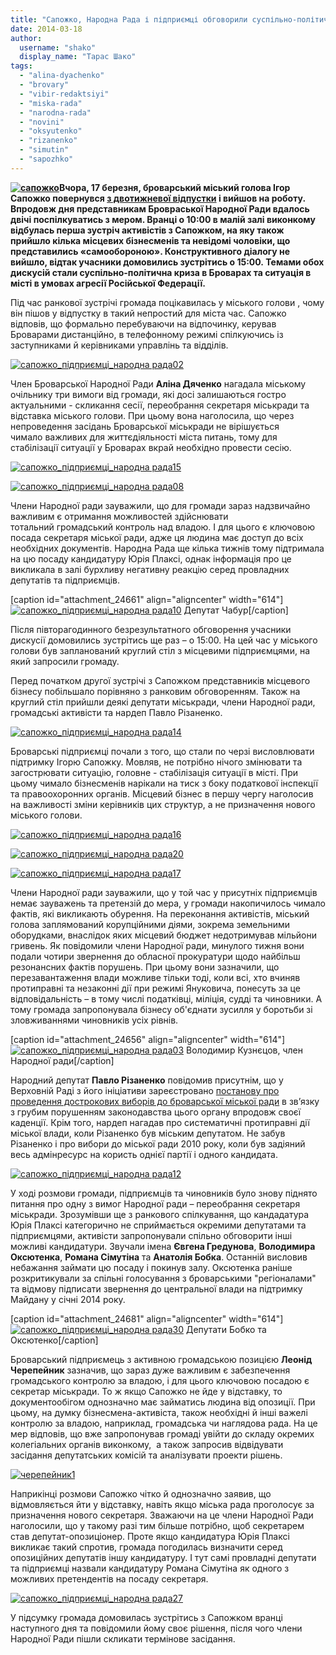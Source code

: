 ```yaml
---
title: "Сапожко, Народна Рада і підприємці обговорили суспільно-політичну ситуацію в Броварах"
date: 2014-03-18
author: 
  username: "shako"
  display_name: "Тарас Шако"
tags: 
  - "alina-dyachenko"
  - "brovary"
  - "vibir-redaktsiyi"
  - "miska-rada"
  - "narodna-rada"
  - "novini"
  - "oksyutenko"
  - "rizanenko"
  - "simutin"
  - "sapozhko"
---
```


**[![сапожко](https://mpz.brovary.org/wp-content/uploads/2014/03/sapozhko.jpg)](https://mpz.brovary.org/wp-content/uploads/2014/03/sapozhko.jpg)Вчора, 17 березня, броварський міський голова Ігор Сапожко повернувся [з двотижневої відпустки](https://mpz.brovary.org/sapozhko-vtretye-pishov-u-vidpustku-znovu-do-kintsya-tizhnya/) і вийшов на роботу. Впродовж дня представникам Бровраської Народної Ради вдалось двічі поспілкуватись з мером. Вранці о 10:00 в малій залі виконкому відбулась перша зустріч активістів з Сапожком, на яку також прийшло кілька місцевих бізнесменів та невідомі чоловіки, що представились «самообороною». Конструктивного діалогу не вийшло, відтак учасники домовились зустрітись о 15:00. Темами обох дискусій стали суспільно-політична криза в Броварах та ситуація в місті в умовах агресії Російської Федерації.**

Під час ранкової зустрічі громада поцікавилась у міського голови , чому він пішов у відпустку в такий непростий для міста час. Сапожко відповів, що формально перебуваючи на відпочинку, керував Броварами дистанційно, в телефонному режимі спілкуючись із заступниками й керівниками управлінь та відділів.

[![сапожко_підприємці_народна рада02](https://mpz.brovary.org/wp-content/uploads/2014/03/sapozhko_pidpriyemtsi_narodna-rada02.jpg)](https://mpz.brovary.org/wp-content/uploads/2014/03/sapozhko_pidpriyemtsi_narodna-rada02.jpg)

Член Броварської Народної Ради **Аліна Дяченко** нагадала міському очільнику три вимоги від громади, які досі залишаються гостро актуальними - скликання сесії, переобрання секретаря міськради та відставка міського голови. При цьому вона наголосила, що через непроведення засідань Броварської міськради не вірішується чимало важливих для життєдіяльності міста питань, тому для стабілізації ситуації у Броварах вкрай необхідно провести сесію.

[![сапожко_підприємці_народна рада15](https://mpz.brovary.org/wp-content/uploads/2014/03/sapozhko_pidpriyemtsi_narodna-rada15.jpg)](https://mpz.brovary.org/wp-content/uploads/2014/03/sapozhko_pidpriyemtsi_narodna-rada15.jpg)

[![сапожко_підприємці_народна рада08](https://mpz.brovary.org/wp-content/uploads/2014/03/sapozhko_pidpriyemtsi_narodna-rada08.jpg)](https://mpz.brovary.org/wp-content/uploads/2014/03/sapozhko_pidpriyemtsi_narodna-rada08.jpg)

Члени Народної ради зауважили, що для громади зараз надзвичайно важливим є отримання можливостей здійснювати тотальний громадський контроль над владою. І для цього є ключовою посада секретаря міської ради, адже ця людина має доступ до всіх необхідних документів. Народна Рада ще кілька тижнів тому підтримала на цю посаду кандидатуру Юрія Плаксі, однак інформація про це викликала в залі бурхливу негативну реакцію серед провладних депутатів та підприємців.

\[caption id="attachment\_24661" align="aligncenter" width="614"\][![сапожко_підприємці_народна рада10](https://mpz.brovary.org/wp-content/uploads/2014/03/sapozhko_pidpriyemtsi_narodna-rada10.jpg)](https://mpz.brovary.org/wp-content/uploads/2014/03/sapozhko_pidpriyemtsi_narodna-rada10.jpg) Депутат Чабур\[/caption\]

Після півторагодинного безрезультатного обговорення учасники дискусії домовились зустрітись ще раз – о 15:00. На цей час у міського голови був запланований круглий стіл з місцевими підприємцями, на який запросили громаду.

Перед початком другої зустрічі з Сапожком представників місцевого бізнесу побільшало порівняно з ранковим обговоренням. Також на круглий стіл прийшли деякі депутати міськради, члени Народної ради, громадські активісти та нардеп Павло Різаненко.

[![сапожко_підприємці_народна рада14](https://mpz.brovary.org/wp-content/uploads/2014/03/sapozhko_pidpriyemtsi_narodna-rada14.jpg)](https://mpz.brovary.org/wp-content/uploads/2014/03/sapozhko_pidpriyemtsi_narodna-rada14.jpg)

Броварські підприємці почали з того, що стали по черзі висловлювати підтримку Ігорю Сапожку. Мовляв, не потрібно нічого змінювати та загострювати ситуацію, головне - стабілізація ситуації в місті. При цьому чимало бізнесменів нарікали на тиск з боку податкової інспекції та правоохоронних органів. Місцевий бізнес в першу чергу наголосив на важливості зміни керівників цих структур, а не призначення нового міського голови.

[![сапожко_підприємці_народна рада16](https://mpz.brovary.org/wp-content/uploads/2014/03/sapozhko_pidpriyemtsi_narodna-rada16.jpg)](https://mpz.brovary.org/wp-content/uploads/2014/03/sapozhko_pidpriyemtsi_narodna-rada16.jpg)

[![сапожко_підприємці_народна рада20](https://mpz.brovary.org/wp-content/uploads/2014/03/sapozhko_pidpriyemtsi_narodna-rada20.jpg)](https://mpz.brovary.org/wp-content/uploads/2014/03/sapozhko_pidpriyemtsi_narodna-rada20.jpg)

[![сапожко_підприємці_народна рада17](https://mpz.brovary.org/wp-content/uploads/2014/03/sapozhko_pidpriyemtsi_narodna-rada17.jpg)](https://mpz.brovary.org/wp-content/uploads/2014/03/sapozhko_pidpriyemtsi_narodna-rada17.jpg)

Члени Народної ради зауважили, що у той час у присутніх підприємців немає зауважень та претензій до мера, у громади накопичилось чимало фактів, які викликають обурення. На переконання активістів, міський голова заплямований корупційними діями, зокрема земельними оборудками, внаслідок яких місцевий бюджет недотримував мільйони гривень. Як повідомили члени Народної ради, минулого тижня вони подали чотири звернення до обласної прокуратури щодо найбільш резонансних фактів порушень. При цьому вони зазначили, що перезавантаження влади можливе тільки тоді, коли всі, хто вчиняв протиправні та незаконні дії при режимі Януковича, понесуть за це відповідальність – в тому числі податківці, міліція, судді та чиновники. А тому громада запропонувала бізнесу об'єднати зусилля у боротьби зі зловживаннями чиновників усіх рівнів.

\[caption id="attachment\_24656" align="aligncenter" width="614"\][![сапожко_підприємці_народна рада03](https://mpz.brovary.org/wp-content/uploads/2014/03/sapozhko_pidpriyemtsi_narodna-rada03.jpg)](https://mpz.brovary.org/wp-content/uploads/2014/03/sapozhko_pidpriyemtsi_narodna-rada03.jpg) Володимир Кузнєцов, член Народної ради\[/caption\]

Народний депутат **Павло Різаненко** повідомив присутнім, що у Верховній Раді з його ініціативи зареєстровано [постанову про проведення дострокових виборів до броварської міської ради](https://mpz.brovary.org/dnyami-parlament-mozhe-priznachiti-dostrokovi-vibori-brovarskoyi-miskradi/) в зв’язку з грубим порушенням законодавства цього органу впродовж своєї каденції. Крім того, нардеп нагадав про систематичні протиправні дії міської влади, коли Різаненко був міським депутатом. Не забув Різаненко і про вибори до міської ради 2010 року, коли був задіяний весь адмінресурс на користь однієї партії і одного кандидата.

[![сапожко_підприємці_народна рада12](https://mpz.brovary.org/wp-content/uploads/2014/03/sapozhko_pidpriyemtsi_narodna-rada12.jpg)](https://mpz.brovary.org/wp-content/uploads/2014/03/sapozhko_pidpriyemtsi_narodna-rada12.jpg)

У ході розмови громади, підприємців та чиновників було знову піднято питання про одну з вимог Народної ради – переобрання секретаря міськради. Зрозумівши ще з ранкового спілкування, що кандадатура Юрія Плаксі категорично не сприймається окремими депутатами та підприємцями, активісти запропонували спільно обговорити інші можливі кандидатури. Звучали імена **Євгена Гредунова**, **Володимира Оксютенка**, **Романа Сімутіна** та **Анатолія Бобка**. Останній висловив небажання займати цю посаду і покинув залу. Оксютенка раніше розкритикували за спільні голосування з броварськими "регіоналами" та відмову підписати звернення до центральної влади на підтримку Майдану у січні 2014 року.

\[caption id="attachment\_24681" align="aligncenter" width="614"\][![сапожко_підприємці_народна рада30](https://mpz.brovary.org/wp-content/uploads/2014/03/sapozhko_pidpriyemtsi_narodna-rada30.jpg)](https://mpz.brovary.org/wp-content/uploads/2014/03/sapozhko_pidpriyemtsi_narodna-rada30.jpg) Депутати Бобко та Оксютенко\[/caption\]

Броварський підприємець з активною громадською позицією **Леонід Черепейник** зазначив, що зараз дуже важливим є забезпечення громадського контролю за владою, і для цього ключовою посадою є секретар міськради. То ж якщо Сапожко не йде у відставку, то документообігом однозначно має займатись людина від опозиції. При цьому, на думку бізнесмена-активіста, також необхідні й інші важелі контролю за владою, наприклад, громадська чи наглядова рада. На це мер відповів, що вже запропонував громаді увійти до складу окремих колегіальних органів виконкому,  а також запросив відвідувати засідання депутатських комісій та аналізувати проекти рішень.

[![черепейник1](https://mpz.brovary.org/wp-content/uploads/2014/03/cherepeynik1.jpg)](https://mpz.brovary.org/wp-content/uploads/2014/03/cherepeynik1.jpg)

Наприкінці розмови Сапожко чітко й однозначно заявив, що відмовляється йти у відставку, навіть якщо міська рада проголосує за призначення нового секретаря. Зважаючи на це члени Народної Ради наголосили, що у такому разі тим більше потрібно, щоб секретарем став депутат-опозиціонер. Проте якщо кандидатура Юрія Плаксі викликає такий спротив, громада погодилась визначити серед опозиційних депутатів іншу кандидатуру. І тут самі провладні депутати та підприємці назвали кандидатуру Романа Сімутіна як одного з можливих претендентів на посаду секретаря.

[![сапожко_підприємці_народна рада27](https://mpz.brovary.org/wp-content/uploads/2014/03/sapozhko_pidpriyemtsi_narodna-rada27.jpg)](https://mpz.brovary.org/wp-content/uploads/2014/03/sapozhko_pidpriyemtsi_narodna-rada27.jpg)

У підсумку громада домовилась зустрітись з Сапожком вранці наступного дня та повідомили йому своє рішення, після чого члени Народної Ради пішли скликати термінове засідання.
